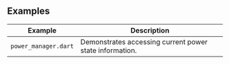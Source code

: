 ## Examples

| Example              | Description                                             |
| -------------------- | ------------------------------------------------------- |
| `power_manager.dart` | Demonstrates accessing current power state information. |

